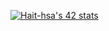 

<a href="" alt="Paris" class="center"><img src="https://badge.mediaplus.ma/greenbinary/Hait-hsa" alt="Hait-hsa's 42 stats" /></a>
